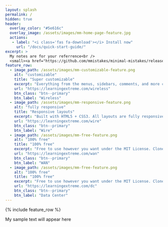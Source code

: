 ```yaml
---
layout: splash
permalink: /
hidden: true
header:
  overlay_color: "#5e616c"
  overlay_image: /assets/images/mm-home-page-feature.jpg
  actions:
   - label: "<i class='fas fa-download'></i> Install now"
     url: "/docs/quick-start-guide/"
excerpt: >
  My notes are for your referrence<br />
  <small><a href="https://github.com/mmistakes/minimal-mistakes/releases/tag/4.24.0">Latest release v4.24.0</a></small>
feature_row:
  - image_path: /assets/images/mm-customizable-feature.png
    alt: "customizable"
    title: "Super customizable"
    excerpt: "Everything from the menus, sidebars, comments, and more can be configured or set with YAML Front Matter."
    url: "https://learningextreme.com/wireless"
    btn_class: "btn--primary"
    btn_label: "Wireless"
  - image_path: /assets/images/mm-responsive-feature.png
    alt: "fully responsive"
    title: "Responsive layouts"
    excerpt: "Built with HTML5 + CSS3. All layouts are fully responsive with helpers to augment your content."
    url: "https://learningextreme.com/wire"
    btn_class: "btn--primary"
    btn_label: "Wire"
  - image_path: /assets/images/mm-free-feature.png
    alt: "100% free"
    title: "100% free"
    excerpt: "Free to use however you want under the MIT License. Clone it, fork it, customize it... whatever!"
    url: "https://learningextreme.com/wan"
    btn_class: "btn--primary"
    btn_label: "WAN"      
  - image_path: /assets/images/mm-free-feature.png
    alt: "100% free"
    title: "100% free"
    excerpt: "Free to use however you want under the MIT License. Clone it, fork it, customize it... whatever!"
    url: "https://learningextreme.com/dc"
    btn_class: "btn--primary"
    btn_label: "Data Center"    
---
```


{% include feature_row %}

My sample text will appear here